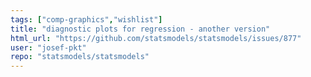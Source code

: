 ```yaml
---
tags: ["comp-graphics","wishlist"]
title: "diagnostic plots for regression - another version"
html_url: "https://github.com/statsmodels/statsmodels/issues/877"
user: "josef-pkt"
repo: "statsmodels/statsmodels"
---
```


